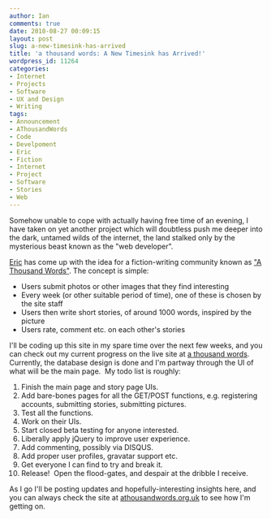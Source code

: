 ```yaml
---
author: Ian
comments: true
date: 2010-08-27 00:09:15
layout: post
slug: a-new-timesink-has-arrived
title: 'a thousand words: A New Timesink has Arrived!'
wordpress_id: 11264
categories:
- Internet
- Projects
- Software
- UX and Design
- Writing
tags:
- Announcement
- AThousandWords
- Code
- Develpoment
- Eric
- Fiction
- Internet
- Project
- Software
- Stories
- Web
---
```


Somehow unable to cope with actually having free time of an evening, I have taken on yet another project which will doubtless push me deeper into the dark, untamed wilds of the internet, the land stalked only by the mysterious beast known as the "web developer".

[Eric](http://www.onlydreaming.net/ericthegirl/) has come up with the idea for a fiction-writing community known as ["A Thousand Words"](http://ericthegirl.onlydreaming.net/?p=472).  The concept is simple:

* Users submit photos or other images that they find interesting
* Every week (or other suitable period of time), one of these is chosen by the site staff
* Users then write short stories, of around 1000 words, inspired by the picture
* Users rate, comment etc. on each other's stories

I'll be coding up this site in my spare time over the next few weeks, and you can check out my current progress on the live site at [a thousand words](http://athousandwords.org.uk).  Currently, the database design is done and I'm partway through the UI of what will be the main page.  My todo list is roughly:

  1. Finish the main page and story page UIs.
  2. Add bare-bones pages for all the GET/POST functions, e.g. registering accounts, submitting stories, submitting pictures.
  3. Test all the functions.
  4. Work on their UIs.
  5. Start closed beta testing for anyone interested.
  6. Liberally apply jQuery to improve user experience.
  7. Add commenting, possibly via DISQUS.
  8. Add proper user profiles, gravatar support etc.
  9. Get everyone I can find to try and break it.
  10. Release!  Open the flood-gates, and despair at the dribble I receive.

As I go I'll be posting updates and hopefully-interesting insights here, and you can always check the site at [athousandwords.org.uk](http://athousandwords.org.uk) to see how I'm getting on.
